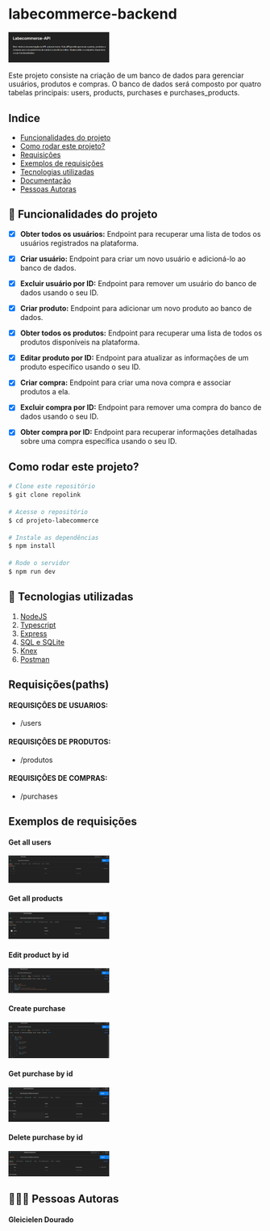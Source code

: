 # labecommerce-backend

<img style="width:200px" src="./assets/labecommerce.png" alt="Labecommerce">

Este projeto consiste na criação de um banco de dados para gerenciar usuários, produtos e compras. O banco de dados será composto por quatro tabelas principais: users, products, purchases e purchases_products.

## Indice
-  <a href="#funcionalidades">Funcionalidades do projeto<a>
-  <a href="#rodar">Como rodar este projeto?<a> 
-  <a href="#requisições">Requisições<a> 
-  <a href="#exemplos-requisições">Exemplos de requisições<a> 
-  <a href="#tecnologias">Tecnologias utilizadas<a>
-  <a href="#documentação">Documentação<a>
-  <a href="#autoras">Pessoas Autoras<a>

## 📱 Funcionalidades do projeto

- [x] **Obter todos os usuários:** Endpoint para recuperar uma lista de todos os usuários registrados na plataforma.

- [x] **Criar usuário:** Endpoint para criar um novo usuário e adicioná-lo ao banco de dados.

- [x] **Excluir usuário por ID:** Endpoint para remover um usuário do banco de dados usando o seu ID.

- [x] **Criar produto:** Endpoint para adicionar um novo produto ao banco de dados.

- [x] **Obter todos os produtos:** Endpoint para recuperar uma lista de todos os produtos disponíveis na plataforma.

- [x] **Editar produto por ID:** Endpoint para atualizar as informações de um produto específico usando o seu ID.

- [x] **Criar compra:** Endpoint para criar uma nova compra e associar produtos a ela.

- [x] **Excluir compra por ID:** Endpoint para remover uma compra do banco de dados usando o seu ID.

- [x] **Obter compra por ID:** Endpoint para recuperar informações detalhadas sobre uma compra específica usando o seu ID.


## Como rodar este projeto?
```bash
# Clone este repositório
$ git clone repolink

# Acesse o repositório
$ cd projeto-labecommerce

# Instale as dependências
$ npm install

# Rode o servidor
$ npm run dev

```
## 🔧 Tecnologias utilizadas
1. [NodeJS](urlsite)
2. [Typescript]()
3. [Express]()
4. [SQL e SQLite]()
5. [Knex]()
6. [Postman]()

## Requisições(paths)

#### REQUISIÇÔES DE USUARIOS:

- /users

#### REQUISIÇÔES DE PRODUTOS:

- /produtos

#### REQUISIÇÔES DE COMPRAS:

- /purchases

## Exemplos de requisições

#### Get all users

<img style="width:200px" src="./assets/get all users.png" alt="Get all users">

#### Get all products

<img style="width:200px" src="./assets/get all products.png" alt="Get all products">

#### Edit product by id

<img style="width:200px" src="./assets/edit product by id.png" alt="Edit product by id">

#### Create purchase

<img style="width:200px" src="./assets/create purchase.png" alt="Create purchase">

#### Get purchase by id

<img style="width:200px" src="./assets/get purchase by id.png" alt="Get purchase by id">

#### Delete purchase by id

<img style="width:200px" src="./assets/delete purchase by id.png" alt="Delete purchase by id">


## 👩🏽‍💻 Pessoas Autoras

#### Gleicielen Dourado
